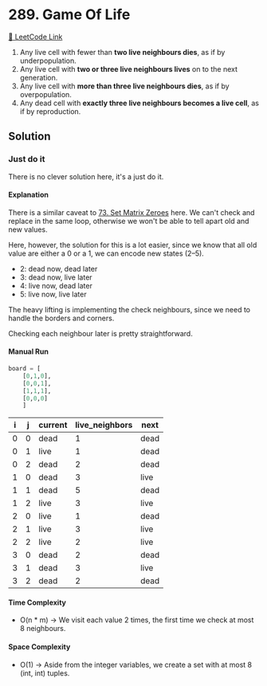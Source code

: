 # 289. Game Of Life

[🔗 LeetCode Link](https://leetcode.com/problems/game-of-life/description/)

1. Any live cell with fewer than **two live neighbours dies**, as if by underpopulation.
2. Any live cell with **two or three live neighbours lives** on to the next generation.
3. Any live cell with **more than three live neighbours dies**, as if by overpopulation.
4. Any dead cell with **exactly three live neighbours becomes a live cell**, as if by reproduction.

## Solution

### Just do it

There is no clever solution here, it's a just do it.

#### Explanation

There is a similar caveat to [73. Set Matrix Zeroes](../0073_set-matrix-zeroes/) here.
We can't check and replace in the same loop,
otherwise we won't be able to tell apart old and new values.

Here, however, the solution for this is a lot easier,
since we know that all old value are either a 0 or a 1,
we can encode new states (2–5).

- 2: dead now, dead later
- 3: dead now, live later
- 4: live now, dead later
- 5: live now, live later

The heavy lifting is implementing the check neighbours,
since we need to handle the borders and corners.

Checking each neighbour later is pretty straightforward.

#### Manual Run

```python
board = [
    [0,1,0],
    [0,0,1],
    [1,1,1],
    [0,0,0]
    ]
```

i | j | current | live_neighbors | next
-- | -- | -- | -- | --
0 | 0 | dead | 1 | dead
0 | 1 | live | 1 | dead
0 | 2 | dead | 2 | dead
1 | 0 | dead | 3 | live
1 | 1 | dead | 5 | dead
1 | 2 | live | 3 | live
2 | 0 | live | 1 | dead
2 | 1 | live | 3 | live
2 | 2 | live | 2 | live
3 | 0 | dead | 2 | dead
3 | 1 | dead | 3 | live
3 | 2 | dead | 2 | dead

#### Time Complexity

- O(n * m) -> We visit each value 2 times, the first time we check at most 8 neighbours.

#### Space Complexity

- O(1) -> Aside from the integer variables, we create a set with at most 8 (int, int) tuples.
